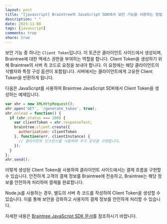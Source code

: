 ```yaml
---
layout: post
title: "[javascript] Braintree의 JavaScript SDK에서 보안 기능을 사용하는 방법은 무엇인가요?"
description: " "
date: 2023-11-08
tags: [javascript]
comments: true
share: true
---
```


보안 기능 중 하나는 `Client Token`입니다. 이 토큰은 클라이언트 사이드에서 생성되며, Braintree에 대한 액세스 권한을 부여하는 역할을 합니다. Client Token을 생성하기 위해 Braintree의 서버 측 코드로 요청을 보내야 합니다. 이 요청에는 해당 클라이언트의 식별자와 특정 구성 옵션이 포함됩니다. 서버에서는 클라이언트에게 고유한 Client Token을 반환하게 됩니다.

다음은 JavaScript를 사용하여 Braintree JavaScript SDK에서 Client Token을 생성하는 예제입니다.

```javascript
var xhr = new XMLHttpRequest();
xhr.open('GET', '/generate_token', true);
xhr.onload = function() {
  if (xhr.status === 200) {
    var clientToken = xhr.responseText;
    braintree.client.create({
      authorization: clientToken
    }, function(err, clientInstance) {
      // 클라이언트 인스턴스를 사용하여 추가 로직을 구현합니다.
    });
  }
};
xhr.send();
```

이렇게 생성된 Client Token을 사용하여 클라이언트 사이드에서는 결제 흐름을 구현할 수 있습니다. 안전하게 고객의 결제 정보를 Braintree에 전송하고, Braintree는 해당 정보를 안전하게 처리하여 결제를 완료합니다.

Node.js를 사용하는 경우, 별도의 서버 측 코드를 작성하여 Client Token을 생성할 수 있습니다. 이를 통해 보안을 강화하고 사용자의 결제 정보를 안전하게 처리할 수 있습니다.

자세한 내용은 [Braintree JavaScript SDK 문서](https://developers.braintreepayments.com/guides/client-sdk/setup/javascript/v3)를 참조하시기 바랍니다.